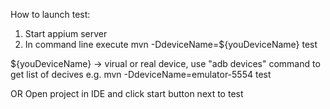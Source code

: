 How to launch test:
1. Start appium server
2. In command line execute mvn -DdeviceName=${youDeviceName} test

${youDeviceName} -> virual or real device, use "adb devices" command to get list of decives
e.g. mvn -DdeviceName=emulator-5554 test

OR
Open project in IDE and click start button next to test

